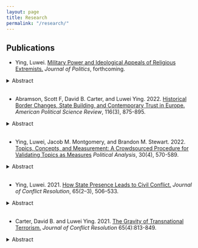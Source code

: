 ```yaml
---
layout: page
title: Research
permalink: "/research/"
---
```


## Publications

* Ying, Luwei. <a href="/files/jihadism.pdf">Military Power and Ideological Appeals of Religious Extremists.</a> <i>Journal of Politics</i>, forthcoming.
<details><summary>Abstract</summary>
<p>
The proliferation of terrorist propaganda threatens societies worldwide. Yet, we know little about violent extremists' strategy in disseminating their ideologies. This paper studies the ideological appeals of jihadi groups, among the most prominent contemporary conflict movements, and shows how these groups navigate between religious and secular narratives in response to the fluctuations in their military power. Weaker groups must prioritize their core believers and foreground a more radical religious ideal, while stronger groups seek broader support from more moderate individuals and thus pitch themselves more secularly. I illustrate this dynamic with an original database of 87 magazines published regularly by 35 jihadi groups from 1984 to 2019. Further, I leverage approximately 6 million tweets from 21,000 ISIS-related accounts in 2015 to examine the jihadists' mobilization efforts regarding different audiences. Overall, I demonstrate that violent groups put more emphasis on their ideological brand when they are militarily weaker.
</p>
</details><br />

* Abramson, Scott F, David B. Carter, and Luwei Ying. 2022. <a href="http://ow.ly/pmZe50Iczcj">Historical Border Changes, State Building, and Contemporary Trust in Europe.</a> <i>American Political Science Review</i>, 116(3), 875-895.
<details><summary>Abstract</summary>
<p>
Political borders profoundly influence outcomes central to international politics. Accordingly, a growing literature shows that historical boundaries affect important macro-outcomes such as patterns of interstate disputes and trade. To explain these findings, existing theories posit that borders have persistent effects on individual-level behavior, but the literature lacks empirical evidence of such effects. Combining spatial data on centuries of border changes in Europe with a wide range of contemporary survey evidence, we show that historical border changes have persistent effects on two of the most politically significant aspects of behavior: individuals’ political and social trust. We demonstrate that in areas where borders frequently changed, individuals are, on average, less trusting of others as well as their governments. We argue that this occurs because border changes disrupt historical state-building processes and limit the formation of interpersonal social networks, which leads to lower levels of trust.
</p>
</details><br />

* Ying, Luwei, Jacob M. Montgomery, and Brandon M. Stewart. 2022. <a href="https://www.cambridge.org/core/journals/political-analysis/article/abs/topics-concepts-and-measurement-a-crowdsourced-procedure-for-validating-topics-as-measures/F28DC93AFD4C8DE63CC235BC6D684257?utm_source=hootsuite&utm_medium=twitter&utm_campaign=PAN_Sep21">Topics, Concepts, and Measurement: A Crowdsourced Procedure for Validating Topics as Measures</a> <i>Political Analysis</i>, 30(4), 570-589.
<details><summary>Abstract</summary>
<p>
Topic models, as developed in computer science, are effective tools for exploring andsummarizing large document collections. When applied in social science research, how-ever, they are commonly used for measurement, a task that requires careful validationto ensure that the model outputs actually capture the desired concept of interest. Inthis paper, we review current practices for topic validation in the field and show thatextensive model validation is increasingly rare, or at least not systematically reported.To supplement current practices, we refine an existing crowd-sourcing method for validating topic quality (Chang et al., 2009) and go on to create new procedures forvalidating conceptual labels provided by the researcher. We illustrate our method withan analysis of Facebook posts by U.S. Senators and provide software and guidance forresearchers wishing to validate their own topic models. While tailored,  case-specificvalidation exercises will always be best, we aim to improve standard practices by providing general-purpose tools to validate topics as measures
</p>
</details><br />

* Ying, Luwei. 2021. <a href="https://journals.sagepub.com/doi/full/10.1177/0022002720957063?casa_token=kfz-mJJwKWcAAAAA%3A-xRUGfJDKm8-Yv_c0GRJma7E6v0PiI4AINnLUMR6F03GR9xNwwRyeBzhtLgGpTUHKdKyo9r6f8r3">How State Presence Leads to Civil Conflict.</a> <i>Journal of Conflict Resolution</i>, 65(2–3), 506–533.
<details><summary>Abstract</summary>
<p>
Political scientists and policy-makers have long argued that state weakness leads to civil confl ict while enhancing state power helps prevent violence. Why, then, has increased state capacity worldwide recently coincided with more civil conflicts? This study argues that enhanced state presence at the sub-national level -- a symptom of growing state capacity -- may induce violent resistance from the established non-state powers such as local leaders and communities in the short term. Empirically, I conduct two analyses, one at the province level and the other at the ethnic group level. To measure state presence, I use accuracy of census data in the first analysis and global ground transportation data in the second analysis. Results demonstrate that increased state presence triggers civil conflict, particularly in the first five years of such increasing state presence, and this effect is stronger in remote and ethnically heterogeneous regions. Evidence also suggests that ethnic groups settled in peripheral regions are prominent resisters to state penetration. This paper thus expands prior understanding of the role of state power in civil conflicts.
</p>
</details><br />

* Carter, David B. and Luwei Ying. 2021. <a href="https://journals.sagepub.com/doi/full/10.1177/0022002720967444?casa_token=6AtnpSzs3LcAAAAA%3AM7lba8sJ36FANLPKHnKfdGBRCvRpXWZceGHQG-O6aXWf_K7C3Hxnn7u0ttc9hGooegtsFfqlKwcW">The Gravity of Transnational Terrorism.</a> <i>Journal of Conflict Resolution</i> 65(4):813-849.
<details><summary>Abstract</summary>
<p>
Transnational terrorism is an inherently international phenomenon as it involves attacks where the perpetrators are from a different country than the victims. Accordingly, a growing literature explains patterns in transnational attacks with a focus on international variables, for example, the presence of a border wall or alliance patterns. Despite the importance of the topic, no common empirical framework with theoretical basis has emerged to analyze the flows of transnational attacks. We propose that recent versions of the structural gravity model of transnational flows, long the workhorse model in trade economics, can be modified to provide a theoretically motivated model of the flows of transnational terrorist attacks among countries. The gravity model provides several empirical advantages for the study of international variables and transnational terrorism, for example, recent specifications allow the researcher to estimate count models that condition out all time-varying country-level confounders with fixed effects. This facilitates sidestepping the typical problem that any international variables associated with transnational flows are often correlated with omitted or imprecisely measured domestic factors, which draws their estimates into question. Moreover, we demonstrate that the structural gravity model does a much better job in predicting outcomes, particularly when multiple attacks flow across borders.
</p>
</details><br />

<!-- +## Invited to Revise and Resubmit or Under Review+ -->
<!-- +## Under Review+ -->

<!-- 
## Selected Working Papers

* The Unified Strategy of Religious Extremists: Military Power and Ideological Appeals
<details><summary>Abstract</summary>
<p>
Religious extremism is the dominant ideology among contemporary violent non-state actors. However, we know little about religious extremists' strategy in making ideological appeals. This paper studies jihadi groups' ideology as reflected in propaganda and shows that these groups shift on a "religious vs. secular"  spectrum according to the wax and wane of their military power. Weaker groups must prioritize their core fanatic believers and foreground a more radical religious ideal, while stronger groups seek broader support from more moderate individuals and thus pitch themselves more secularly. I illustrate this dynamic with an original database of 84 magazines published regularly by 38 jihadi groups from 1984 to 2019. Further, I leverage approximately 6 million tweets from 21 thousand ISIS-related accounts in 2015 to examine the jihadists' mobilization efforts regarding different audiences. Overall, in sharp contrast to the prevailing view that radical jihadi ideology and violence are bound together, I demonstrate that groups rhetorically emphasize religion when they carry out fewer attacks.
</p>
</details><br />

* Democracy versus Authoritarianism?: How Regime Type Shapes US-China Competition for UNGA Voting Alignment (with Xun Pang)
<details><summary>Abstract</summary>
<p>
The foreign policy division between democratic and authoritarian countries is one of the most studied cleavages in international politics, and the current discussion centers on whether the great power competition between the United States and China divides the world along regime lines. This paper focuses on the US-China competition in forming voting alignments in the United Nations General Assembly and disentangles the effects of regime type on actions, preferences, and strategic calculations of the rival powers and developing countries. We develop a formal model to theorize the competition and convert the game into a Bayesian statistical estimator. Empirical evidence suggests that the US-China competition increases the democracy/authoritarianism voting cleavage. States' regime-oriented voting or vote-buying choices, however, are not driven by their sincere preferences but by differential strategies shaped by regime type. These findings shed light on the nature of the US-China competition and its implications for the world order.
</p>
</details><br />

* Diversity via Coercion: How Historical Displacement Shapes Contemporary Politics (with David B. Carter and Austin L. Wright)
<details><summary>Abstract</summary>
<p>
Coercive mass-scale population relocation is a prominent historical feature of state-building. Regimes move racial, ethnic, or linguistic groups through various means but the most common political dynamic underlying displacement is intent: consolidation of political control. We evaluate the long-run consequences of mass-scale displacement leveraging a historical episode in Afghanistan: the relocation of Pashtun communities during the rule of Emir Abd-al Rahman. This relocation effort was intended to extend the political authority of the Pashtun majority in areas of ethnic diversity in the north. Using historical records, we reconstruct the map of relocated tribes and leverage novel, microlevel survey data on more than 80,000 subjects to study how contemporary attitudes towards the central government, the Taliban, and identity salience differ across co-ethnic communities separated by the Emir's state-building effort more than a century ago. Contrary to prior work, we find that relocated Pashtuns are more critical of the central government <i>and</i> the Taliban yet are more likely to identify as Afghans (relative their ethnic or tribal affiliation). These results survive a battery of robustness checks and clarify the long-run political consequences of mass-scale resettlement in a highly relevant political context. 
</p>
</details><br />
-->